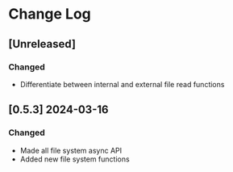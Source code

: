 <!-- markdownlint-disable MD013 MD024 -->

# Change Log

## [Unreleased]

### Changed

- Differentiate between internal and external file read functions

## [0.5.3] 2024-03-16

### Changed

- Made all file system async API
- Added new file system functions
